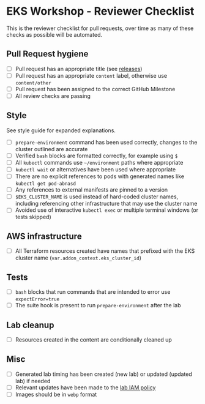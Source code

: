 # EKS Workshop - Reviewer Checklist

This is the reviewer checklist for pull requests, over time as many of these checks as possible will be automated.

## Pull Request hygiene

- [ ] Pull request has an appropriate title (see [releases](./releases.md))
- [ ] Pull request has an appropriate `content` label, otherwise use `content/other`
- [ ] Pull request has been assigned to the correct GitHub Milestone
- [ ] All review checks are passing

## Style

See style guide for expanded explanations.

- [ ] `prepare-environment` command has been used correctly, changes to the cluster outlined are accurate
- [ ] Verified `bash` blocks are formatted correctly, for example using `$`
- [ ] All `kubectl` commands use `~/environment` paths where appropriate
- [ ] `kubectl wait` or alternatives have been used where appropriate
- [ ] There are no explicit references to pods with generated names like `kubectl get pod-abnasd`
- [ ] Any references to external manifests are pinned to a version
- [ ] `$EKS_CLUSTER_NAME` is used instead of hard-coded cluster names, including referencing other infrastructure that may use the cluster name
- [ ] Avoided use of interactive `kubectl exec` or multiple terminal windows (or tests skipped)

## AWS infrastructure

- [ ] All Terraform resources created have names that prefixed with the EKS cluster name (`var.addon_context.eks_cluster_id`)

## Tests

- [ ] `bash` blocks that run commands that are intended to error use `expectError=true`
- [ ] The suite hook is present to run `prepare-environment` after the lab

## Lab cleanup

- [ ] Resources created in the content are conditionally cleaned up

## Misc

- [ ] Generated lab timing has been created (new lab) or updated (updated lab) if needed
- [ ] Relevant updates have been made to the [lab IAM policy](../lab/iam-policy-labs.json)
- [ ] Images should be in `webp` format
